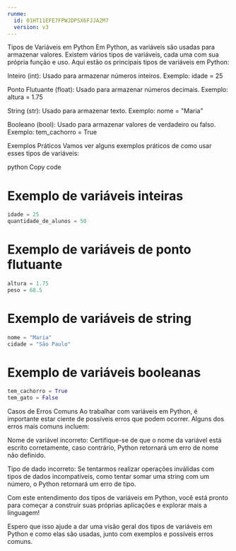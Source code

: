```yaml
---
runme:
  id: 01HT11EFE7FPWJDPSX6FJJA2M7
  version: v3
---
```


Tipos de Variáveis em Python
Em Python, as variáveis são usadas para armazenar valores.
Existem vários tipos de variáveis, cada uma com sua própria função e uso.
Aqui estão os principais tipos de variáveis em Python:

Inteiro (int): Usado para armazenar números inteiros. Exemplo: idade = 25

Ponto Flutuante (float): Usado para armazenar números decimais. Exemplo: altura = 1.75

String (str): Usado para armazenar texto. Exemplo: nome = "Maria"

Booleano (bool): Usado para armazenar valores de verdadeiro ou falso. Exemplo: tem_cachorro = True

Exemplos Práticos
Vamos ver alguns exemplos práticos de como usar esses tipos de variáveis:

python
Copy code

# Exemplo de variáveis inteiras

```python {"id":"01HT11FT6Z6TAEQ9TEYKZCQJCT"}
idade = 25
quantidade_de_alunos = 50
```

# Exemplo de variáveis de ponto flutuante

```python {"id":"01HT11GDYTRPXMEJV9W6TKHJEZ"}
altura = 1.75
peso = 68.5
```

# Exemplo de variáveis de string

```python {"id":"01HT11GYMDH6MG004DGXP5N52Y"}
nome = "Maria"
cidade = "São Paulo"
```

# Exemplo de variáveis booleanas

```python {"id":"01HT11J79MNK0ARSGHTY1N8NH5"}
tem_cachorro = True
tem_gato = False

```

Casos de Erros Comuns
Ao trabalhar com variáveis em Python, é importante estar ciente de possíveis erros que podem ocorrer.
Alguns dos erros mais comuns incluem:

Nome de variável incorreto: Certifique-se de que o nome da variável está escrito corretamente,
caso contrário, Python retornará um erro de nome não definido.

Tipo de dado incorreto: Se tentarmos realizar operações inválidas com tipos de dados incompatíveis,
como tentar somar uma string com um número, o Python retornará um erro de tipo.

Com este entendimento dos tipos de variáveis em Python, você está pronto para começar a construir
suas próprias aplicações e explorar mais a linguagem!

Espero que isso ajude a dar uma visão geral dos tipos de variáveis em Python e como elas são
usadas, junto com exemplos e possíveis erros comuns.
